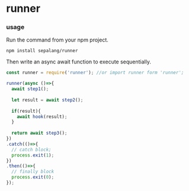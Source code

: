 # runner


### usage
Run the command from your npm project.
```
npm install sepalang/runner
```

Then write an async await function to execute sequentially.
```js
const runner = require('runner'); //or import runner form 'runner';

runner(async ()=>{
  await step1();
  
  let result = await step2();
  
  if(result){
    await hook(result);
  }
  
  return await step3();
})
.catch(()=>{
  // catch block;
  process.exit(1);
})
.then(()=>{
  // finally block
  process.exit(0);
});
